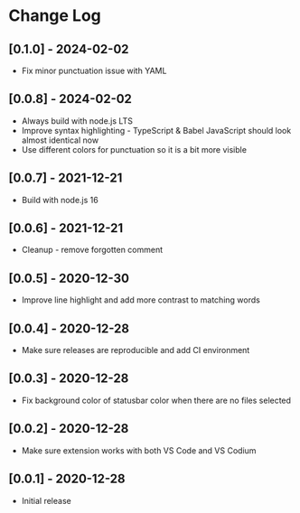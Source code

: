 # Change Log

## [0.1.0] - 2024-02-02

- Fix minor punctuation issue with YAML

## [0.0.8] - 2024-02-02

- Always build with node.js LTS
- Improve syntax highlighting - TypeScript & Babel JavaScript should look almost identical now
- Use different colors for punctuation so it is a bit more visible

## [0.0.7] - 2021-12-21

- Build with node.js 16

## [0.0.6] - 2021-12-21

- Cleanup - remove forgotten comment

## [0.0.5] - 2020-12-30

- Improve line highlight and add more contrast to matching words

## [0.0.4] - 2020-12-28

- Make sure releases are reproducible and add CI environment

## [0.0.3] - 2020-12-28

- Fix background color of statusbar color when there are no files selected

## [0.0.2] - 2020-12-28

- Make sure extension works with both VS Code and VS Codium

## [0.0.1] - 2020-12-28

- Initial release
